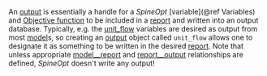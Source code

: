 An [output](@ref) is essentially a handle for a *SpineOpt* [variable](@ref Variables) and
[Objective function](@ref) to be included in a [report](@ref) and written into an output database.
Typically, e.g. the [unit\_flow](@ref) variables are desired as output from most [model](@ref)s,
so creating an [output](@ref) object called `unit_flow` allows one to designate it as something to be written in the
desired [report](@ref).
Note that unless appropriate [model\_\_report](@ref) and [report\_\_output](@ref) relationships are defined,
*SpineOpt* doesn't write any output!